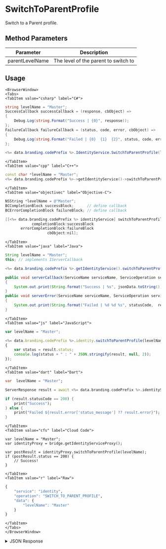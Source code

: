# SwitchToParentProfile

Switch to a Parent profile.

<PartialServop service_name="identity" operation_name="SWITCH_TO_PARENT_PROFILE" />

## Method Parameters
Parameter | Description
--------- | -----------
parentLevelName | The level of the parent to switch to

## Usage

```mdx-code-block
<BrowserWindow>
<Tabs>
<TabItem value="csharp" label="C#">
```

```csharp
string levelName = "Master";
SuccessCallback successCallback = (response, cbObject) =>
{
    Debug.Log(string.Format("Success | {0}", response));
};
FailureCallback failureCallback = (status, code, error, cbObject) =>
{
    Debug.Log(string.Format("Failed | {0}  {1}  {2}", status, code, error));
};

<%= data.branding.codePrefix %>.IdentityService.SwitchToParentProfile(levelName, successCallback, failureCallback);
```

```mdx-code-block
</TabItem>
<TabItem value="cpp" label="C++">
```

```cpp
const char *levelName = "Master";
<%= data.branding.codePrefix %>->getIdentityService()->switchToParentProfile(levelName, this);
```

```mdx-code-block
</TabItem>
<TabItem value="objectivec" label="Objective-C">
```

```objectivec
NSString *levelName = @"Master";
BCCompletionBlock successBlock;      // define callback
BCErrorCompletionBlock failureBlock; // define callback

[[<%= data.branding.codePrefix %> identityService] switchToParentProfile:levelName
            completionBlock:successBlock
       errorCompletionBlock:failureBlock
                   cbObject:nil];
```

```mdx-code-block
</TabItem>
<TabItem value="java" label="Java">
```

```java
String levelName = "Master";
this; // implements IServerCallback

<%= data.branding.codePrefix %>.getIdentityService().switchToParentProfile(levelName, this);

public void serverCallback(ServiceName serviceName, ServiceOperation serviceOperation, JSONObject jsonData)
{
    System.out.print(String.format("Success | %s", jsonData.toString()));
}
public void serverError(ServiceName serviceName, ServiceOperation serviceOperation, int statusCode, int reasonCode, String jsonError)
{
    System.out.print(String.format("Failed | %d %d %s", statusCode,  reasonCode, jsonError.toString()));
}
```

```mdx-code-block
</TabItem>
<TabItem value="js" label="JavaScript">
```

```javascript
var levelName = "Master";

<%= data.branding.codePrefix %>.identity.switchToParentProfile(levelName, result =>
{
	var status = result.status;
	console.log(status + " : " + JSON.stringify(result, null, 2));
});
```

```mdx-code-block
</TabItem>
<TabItem value="dart" label="Dart">
```

```dart
var  levelName = "Master";

ServerResponse result = await <%= data.branding.codePrefix %>.identityService.switchToParentProfile(levelName:levelName);

if (result.statusCode == 200) {
    print("Success");
} else {
    print("Failed ${result.error['status_message'] ?? result.error}");
}
```

```mdx-code-block
</TabItem>
<TabItem value="cfs" label="Cloud Code">
```

```cfscript
var levelName = "Master";
var identityProxy = bridge.getIdentityServiceProxy();

var postResult = identityProxy.switchToParentProfile(levelName);
if (postResult.status == 200) {
    // Success!
}
```

```mdx-code-block
</TabItem>
<TabItem value="r" label="Raw">
```

```r
{
	"service": "identity",
	"operation": "SWITCH_TO_PARENT_PROFILE",
	"data": {
		"levelName": "Master"
	}
}
```

```mdx-code-block
</TabItem>
</Tabs>
</BrowserWindow>
```

<details>
<summary>JSON Response</summary>

```json
{  
   "data":{  
      "gameId":"12335",
      "profileId":"08ae9b33-3e9d-43d5-835e-7915e0da0fca",
      "switchToAppId":"12335"
   },
   "status":200
}
```
</details>

